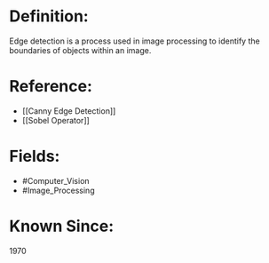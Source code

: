 

# Definition:
Edge detection is a process used in image processing to identify the boundaries of objects within an image.

# Reference:
- [[Canny Edge Detection]]
- [[Sobel Operator]]

# Fields: 
- #Computer_Vision
- #Image_Processing

# Known Since:
1970

